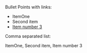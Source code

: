 Bullet Points with links:

- ItemOne
- Second item
- [Item number 3](/some/url)

Comma separated list:

ItemOne, Second item, Item number 3
